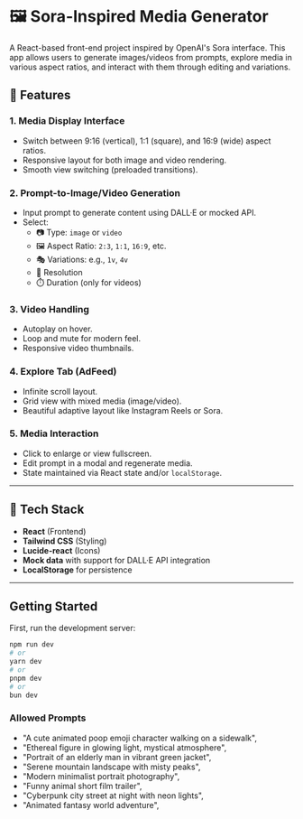# 🖼️ Sora-Inspired Media Generator

A React-based front-end project inspired by OpenAI's Sora interface. This app allows users to generate images/videos from prompts, explore media in various aspect ratios, and interact with them through editing and variations.

## 🚀 Features

### 1. Media Display Interface

- Switch between 9:16 (vertical), 1:1 (square), and 16:9 (wide) aspect ratios.
- Responsive layout for both image and video rendering.
- Smooth view switching (preloaded transitions).

### 2. Prompt-to-Image/Video Generation

- Input prompt to generate content using DALL·E or mocked API.
- Select:
  - 📷 Type: `image` or `video`
  - 🖼️ Aspect Ratio: `2:3`, `1:1`, `16:9`, etc.
  - 🎭 Variations: e.g., `1v`, `4v`
  - 📏 Resolution
  - ⏱️ Duration (only for videos)

### 3. Video Handling

- Autoplay on hover.
- Loop and mute for modern feel.
- Responsive video thumbnails.

### 4. Explore Tab (AdFeed)

- Infinite scroll layout.
- Grid view with mixed media (image/video).
- Beautiful adaptive layout like Instagram Reels or Sora.

### 5. Media Interaction

- Click to enlarge or view fullscreen.
- Edit prompt in a modal and regenerate media.
- State maintained via React state and/or `localStorage`.

---

## 🧱 Tech Stack

- **React** (Frontend)
- **Tailwind CSS** (Styling)
- **Lucide-react** (Icons)
- **Mock data** with support for DALL·E API integration
- **LocalStorage** for persistence

---

## Getting Started

First, run the development server:

```bash
npm run dev
# or
yarn dev
# or
pnpm dev
# or
bun dev
```

### Allowed Prompts

- "A cute animated poop emoji character walking on a sidewalk",
- "Ethereal figure in glowing light, mystical atmosphere",
- "Portrait of an elderly man in vibrant green jacket",
- "Serene mountain landscape with misty peaks",
- "Modern minimalist portrait photography",
- "Funny animal short film trailer",
- "Cyberpunk city street at night with neon lights",
- "Animated fantasy world adventure",
